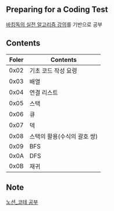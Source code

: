 ## Preparing for a Coding Test
[바킹독의 실전 알고리즘 강의](https://www.youtube.com/watch?v=LcOIobH7ues&list=PLtqbFd2VIQv4O6D6l9HcD732hdrnYb6CY&index=1)를 기반으로 공부

## Contents

| Foler | Contents |
| ------ | ------ |
| 0x02 | 기초 코드 작성 요령 |
| 0x03 | 배열 |
| 0x04 | 연결 리스트 |
| 0x05 | 스택 |
| 0x06 | 큐 |
| 0x07 | 덱 |
| 0x08 | 스택의 활용(수식의 괄호 쌍) |
| 0x09 | BFS |
| 0x0A | DFS |
| 0x0B | 재귀 |

## Note
[노션_코테 공부](https://www.notion.so/fa909965da2345388ad213ef905a9b88?pvs=4)